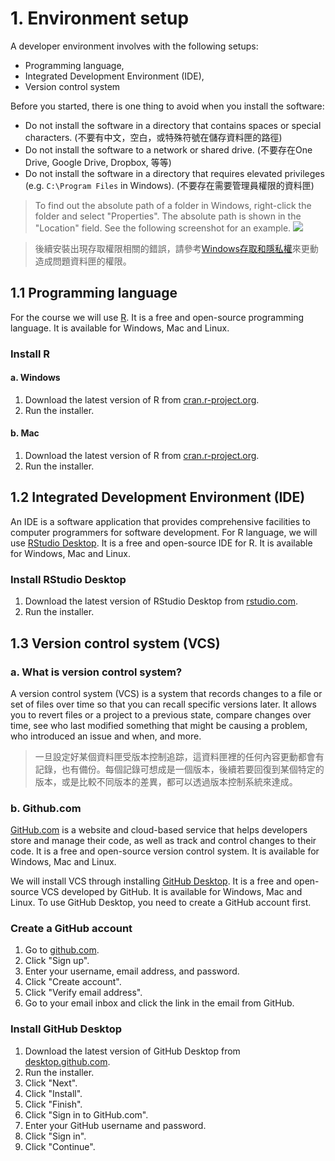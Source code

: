 # 1. Environment setup


A developer environment involves with the following setups:

  * Programming language,  
  * Integrated Development Environment (IDE),  
  * Version control system

Before you started, there is one thing to avoid when you install the software:

  * Do not install the software in a directory that contains spaces or special characters. (不要有中文，空白，或特殊符號在儲存資料匣的路徑)  
  * Do not install the software to a network or shared drive. (不要存在One Drive, Google Drive, Dropbox, 等等)  
  * Do not install the software in a directory that requires elevated privileges (e.g. `C:\Program Files` in Windows). (不要存在需要管理員權限的資料匣)  

> To find out the absolute path of a folder in Windows, right-click the folder and select "Properties". The absolute path is shown in the "Location" field. See the following screenshot for an example.
> ![](https://etc.usf.edu/te_win/email/i/properties2.jpg)
>

> 後續安裝出現存取權限相關的錯誤，請參考[Windows存取和隱私權](https://support.microsoft.com/zh-tw/windows/-windows%E5%AD%98%E5%8F%96%E5%92%8C%E9%9A%B1%E7%A7%81%E6%AC%8A-a7d90b20-b252-0e7b-6a29-a3a688e5c7be)來更動造成問題資料匣的權限。

## 1.1 Programming language

For the course we will use [R](https://www.r-project.org/). It is a free and open-source programming language. It is available for Windows, Mac and Linux.

### Install R

#### a. Windows

1. Download the latest version of R from [cran.r-project.org](https://cran.r-project.org/bin/windows/base/).
2. Run the installer.

#### b. Mac

1. Download the latest version of R from [cran.r-project.org](https://cran.r-project.org/bin/macosx/).
2. Run the installer.


## 1.2 Integrated Development Environment (IDE)

An IDE is a software application that provides comprehensive facilities to computer programmers for software development. For R language, we will use [RStudio Desktop](https://posit.co/downloads/). It is a free and open-source IDE for R. It is available for Windows, Mac and Linux.

### Install RStudio Desktop

1. Download the latest version of RStudio Desktop from [rstudio.com](https://posit.co/downloads/).  
2. Run the installer.  

## 1.3 Version control system (VCS)

### a. What is version control system?  
A version control system (VCS) is a system that records changes to a file or set of files over time so that you can recall specific versions later. It allows you to revert files or a project to a previous state, compare changes over time, see who last modified something that might be causing a problem, who introduced an issue and when, and more.

> 一旦設定好某個資料匣受版本控制追踪，這資料匣裡的任何內容更動都會有記錄，也有備份。每個記錄可想成是一個版本，後續若要回復到某個特定的版本，或是比較不同版本的差異，都可以透過版本控制系統來達成。

### b. Github.com

[GitHub.com](https://github.com) is a website and cloud-based service that helps developers store and manage their code, as well as track and control changes to their code. It is a free and open-source version control system. It is available for Windows, Mac and Linux.

We will install VCS through installing [GitHub Desktop](https://desktop.github.com/). It is a free and open-source VCS developed by GitHub. It is available for Windows, Mac and Linux. To use GitHub Desktop, you need to create a GitHub account first.

### Create a GitHub account  

1. Go to [github.com](https://github.com).  
2. Click "Sign up".  
3. Enter your username, email address, and password.  
4. Click "Create account".  
5. Click "Verify email address".  
6. Go to your email inbox and click the link in the email from GitHub.  
   
### Install GitHub Desktop

1. Download the latest version of GitHub Desktop from [desktop.github.com](https://desktop.github.com/).  
2. Run the installer.  
3. Click "Next".  
4. Click "Install".  
5. Click "Finish".  
6. Click "Sign in to GitHub.com".  
7. Enter your GitHub username and password.  
8. Click "Sign in".  
9. Click "Continue".  
